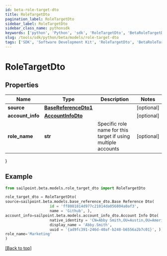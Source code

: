 ```yaml
---
id: beta-role-target-dto
title: RoleTargetDto
pagination_label: RoleTargetDto
sidebar_label: RoleTargetDto
sidebar_class_name: pythonsdk
keywords: ['python', 'Python', 'sdk', 'RoleTargetDto', 'BetaRoleTargetDto'] 
slug: /tools/sdk/python/beta/models/role-target-dto
tags: ['SDK', 'Software Development Kit', 'RoleTargetDto', 'BetaRoleTargetDto']
---
```


# RoleTargetDto


## Properties

Name | Type | Description | Notes
------------ | ------------- | ------------- | -------------
**source** | [**BaseReferenceDto1**](base-reference-dto1) |  | [optional] 
**account_info** | [**AccountInfoDto**](account-info-dto) |  | [optional] 
**role_name** | **str** | Specific role name for this target if using multiple accounts | [optional] 
}

## Example

```python
from sailpoint.beta.models.role_target_dto import RoleTargetDto

role_target_dto = RoleTargetDto(
source=sailpoint.beta.models.base_reference_dto.Base Reference Dto(
                    id = 'ff8081814d977c21014da056804a0af3', 
                    name = 'Github', ),
account_info=sailpoint.beta.models.account_info_dto.Account Info Dto(
                    native_identity = 'CN=Abby Smith,OU=Austin,OU=Americas,OU=Demo,DC=seri,DC=acme,DC=com', 
                    display_name = 'Abby.Smith', 
                    uuid = '{ad9fc391-246d-40af-b248-b6556a2b7c01}', ),
role_name='Marketing'
)

```
[[Back to top]](#) 

